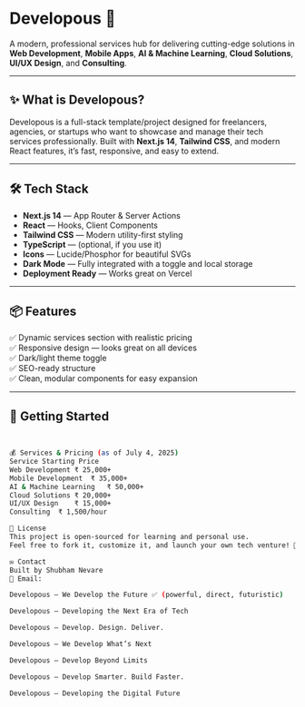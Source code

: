 # Developous 🚀

A modern, professional services hub for delivering cutting-edge solutions in **Web Development**, **Mobile Apps**, **AI & Machine Learning**, **Cloud Solutions**, **UI/UX Design**, and **Consulting**.

---

## ✨ What is Developous?

Developous is a full-stack template/project designed for freelancers, agencies, or startups who want to showcase and manage their tech services professionally. Built with **Next.js 14**, **Tailwind CSS**, and modern React features, it’s fast, responsive, and easy to extend.

---

## 🛠️ Tech Stack

- **Next.js 14** — App Router & Server Actions
- **React** — Hooks, Client Components
- **Tailwind CSS** — Modern utility-first styling
- **TypeScript** — (optional, if you use it)
- **Icons** — Lucide/Phosphor for beautiful SVGs
- **Dark Mode** — Fully integrated with a toggle and local storage
- **Deployment Ready** — Works great on Vercel

---

## 📦 Features

✅ Dynamic services section with realistic pricing  
✅ Responsive design — looks great on all devices  
✅ Dark/light theme toggle  
✅ SEO-ready structure  
✅ Clean, modular components for easy expansion

---

## 🚀 Getting Started

```bash


💰 Services & Pricing (as of July 4, 2025)
Service	Starting Price
Web Development	₹ 25,000+
Mobile Development	₹ 35,000+
AI & Machine Learning	₹ 50,000+
Cloud Solutions	₹ 20,000+
UI/UX Design	₹ 15,000+
Consulting	₹ 1,500/hour

📄 License
This project is open-sourced for learning and personal use.
Feel free to fork it, customize it, and launch your own tech venture! 🚀

✉️ Contact
Built by Shubham Nevare
📧 Email: 

Developous – We Develop the Future ✅ (powerful, direct, futuristic)

Developous – Developing the Next Era of Tech

Developous – Develop. Design. Deliver.

Developous – We Develop What’s Next

Developous – Develop Beyond Limits

Developous – Develop Smarter. Build Faster.

Developous – Developing the Digital Future